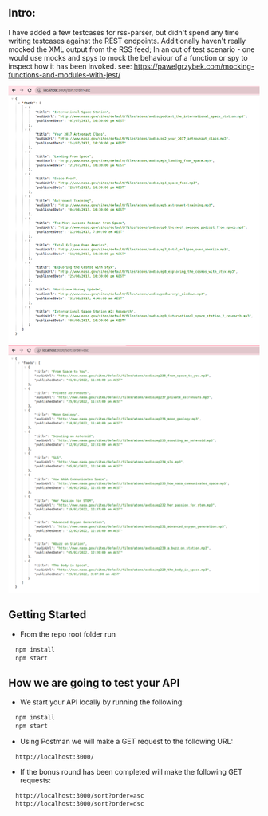 ## Intro:
I have added a few testcases for rss-parser, but didn't spend any time writing testcases against the REST endpoints. 
Additionally haven't really mocked the XML output from the RSS feed; In an out of test scenario - one would use mocks and spys to mock the behaviour of a function or spy to inspect how it has been invoked.
see: https://pawelgrzybek.com/mocking-functions-and-modules-with-jest/

![Asc](./misc/asc.png)
![Desc](./misc/dsc.png)

## Getting Started

- From the repo root folder run

```js
  npm install
  npm start
```

## How we are going to test your API
- We start your API locally by running the following:

```js
  npm install
  npm start
```

- Using Postman we will make a GET request to the following URL:

```
  http://localhost:3000/
```

- If the bonus round has been completed will make the following GET requests:

```
  http://localhost:3000/sort?order=asc
  http://localhost:3000/sort?order=dsc
```
